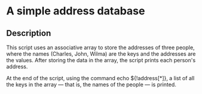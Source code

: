 #  A simple address database

## Description 

This script uses an associative array to store the addresses of three people, where the names (Charles, John, Wilma) are the keys and the addresses are the values. After storing the data in the array, the script prints each person's address.

At the end of the script, using the command echo ${!address[*]}, a list of all the keys in the array — that is, the names of the people — is printed.




